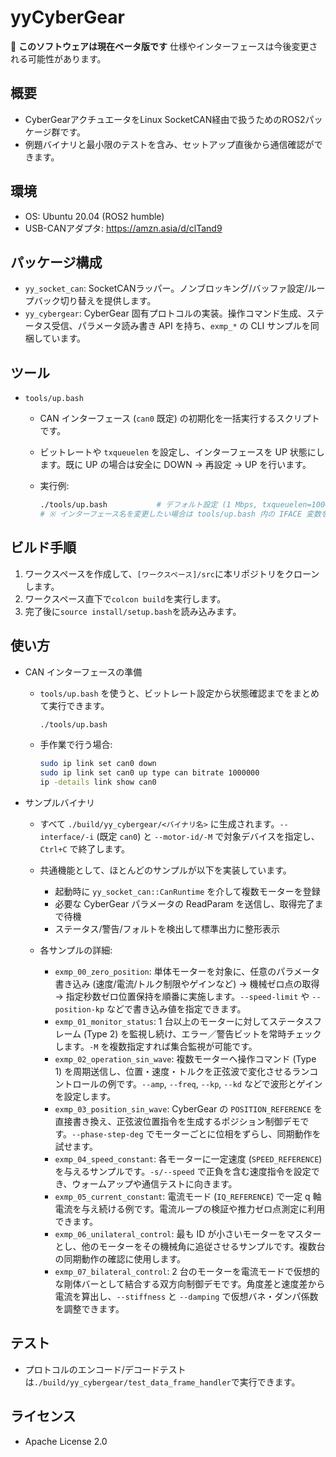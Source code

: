 # yyCyberGear

🚧 **このソフトウェアは現在ベータ版です**
仕様やインターフェースは今後変更される可能性があります。

## 概要

- CyberGearアクチュエータをLinux SocketCAN経由で扱うためのROS2パッケージ群です。
- 例題バイナリと最小限のテストを含み、セットアップ直後から通信確認ができます。

## 環境

- OS: Ubuntu 20.04 (ROS2 humble)
- USB-CANアダプタ: <https://amzn.asia/d/clTand9>

## パッケージ構成

- `yy_socket_can`: SocketCANラッパー。ノンブロッキング/バッファ設定/ループバック切り替えを提供します。
- `yy_cybergear`: CyberGear 固有プロトコルの実装。操作コマンド生成、ステータス受信、パラメータ読み書き API を持ち、`exmp_*` の CLI サンプルを同梱しています。

## ツール

- `tools/up.bash`
  - CAN インターフェース (`can0` 既定) の初期化を一括実行するスクリプトです。
  - ビットレートや `txqueuelen` を設定し、インターフェースを UP 状態にします。既に UP の場合は安全に DOWN → 再設定 → UP を行います。
  - 実行例:

    ```bash
    ./tools/up.bash           # デフォルト設定 (1 Mbps, txqueuelen=1000)
    # ※ インターフェース名を変更したい場合は tools/up.bash 内の IFACE 変数を直接編集してください
    ```

## ビルド手順

1. ワークスペースを作成して、`[ワークスペース]/src`に本リポジトリをクローンします。
2. ワークスペース直下で`colcon build`を実行します。
3. 完了後に`source install/setup.bash`を読み込みます。

## 使い方

- CAN インターフェースの準備

  - `tools/up.bash` を使うと、ビットレート設定から状態確認までをまとめて実行できます。

    ```bash
    ./tools/up.bash
    ```

  - 手作業で行う場合:

    ```bash
    sudo ip link set can0 down
    sudo ip link set can0 up type can bitrate 1000000
    ip -details link show can0
    ```

- サンプルバイナリ

  - すべて `./build/yy_cybergear/<バイナリ名>` に生成されます。`--interface/-i` (既定 `can0`) と `--motor-id/-M` で対象デバイスを指定し、`Ctrl+C` で終了します。
  - 共通機能として、ほとんどのサンプルが以下を実装しています。
    - 起動時に `yy_socket_can::CanRuntime` を介して複数モーターを登録
    - 必要な CyberGear パラメータの ReadParam を送信し、取得完了まで待機
    - ステータス/警告/フォルトを検出して標準出力に整形表示

  - 各サンプルの詳細:
    - `exmp_00_zero_position`: 単体モーターを対象に、任意のパラメータ書き込み (速度/電流/トルク制限やゲインなど) → 機械ゼロ点の取得 → 指定秒数ゼロ位置保持を順番に実施します。`--speed-limit` や `--position-kp` などで書き込み値を指定できます。
    - `exmp_01_monitor_status`: 1 台以上のモーターに対してステータスフレーム (Type 2) を監視し続け、エラー／警告ビットを常時チェックします。`-M` を複数指定すれば集合監視が可能です。
    - `exmp_02_operation_sin_wave`: 複数モーターへ操作コマンド (Type 1) を周期送信し、位置・速度・トルクを正弦波で変化させるランコントロールの例です。`--amp`, `--freq`, `--kp`, `--kd` などで波形とゲインを設定します。
    - `exmp_03_position_sin_wave`: CyberGear の `POSITION_REFERENCE` を直接書き換え、正弦波位置指令を生成するポジション制御デモです。`--phase-step-deg` でモーターごとに位相をずらし、同期動作を試せます。
    - `exmp_04_speed_constant`: 各モーターに一定速度 (`SPEED_REFERENCE`) を与えるサンプルです。`-s/--speed` で正負を含む速度指令を設定でき、ウォームアップや通信テストに向きます。
    - `exmp_05_current_constant`: 電流モード (`IQ_REFERENCE`) で一定 q 軸電流を与え続ける例です。電流ループの検証や推力ゼロ点測定に利用できます。
    - `exmp_06_unilateral_control`: 最も ID が小さいモーターをマスターとし、他のモーターをその機械角に追従させるサンプルです。複数台の同期動作の確認に使用します。
    - `exmp_07_bilateral_control`: 2 台のモーターを電流モードで仮想的な剛体バーとして結合する双方向制御デモです。角度差と速度差から電流を算出し、`--stiffness` と `--damping` で仮想バネ・ダンパ係数を調整できます。

## テスト

- プロトコルのエンコード/デコードテストは`./build/yy_cybergear/test_data_frame_handler`で実行できます。

## ライセンス

- Apache License 2.0
